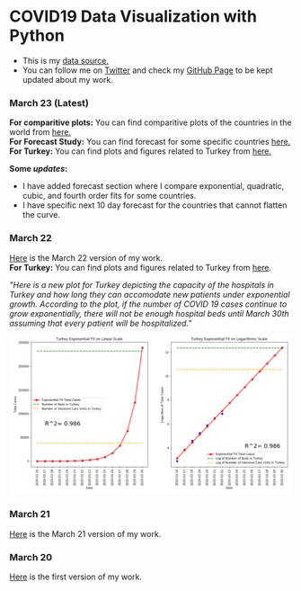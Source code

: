 # COVID19 Data Visualization with Python

- This is my [data source.](https://ourworldindata.org/coronavirus-source-data)  
- You can follow me on [Twitter](https://twitter.com/BaturalpYalcin) and check my [GitHub Page](https://github.com/baturalpyalcinn) to be kept updated about my work.

### March 23 (Latest)
**For comparitive plots:** You can find comparitive plots of the countries in the world from [here.](March_23/Covid19_March_23_Plots.html)  
**For Forecast Study:** You can find forecast for some specific countries [here.](March_23/Covid19_March_23_Forecast.html)  
**For Turkey:** You can find plots and figures related to Turkey from [here.](March_23/Covid19_March_23_Turkey.html)    

**Some *updates*:**  
- I have added forecast section where I compare exponential, quadratic, cubic, and fourth order fits for some countries.
- I have specific next 10 day forecast for the countries that cannot flatten the curve.

### March 22
[Here](Covid19_March_22.html) is the March 22 version of my work.  
**For Turkey:** You can find plots and figures related to Turkey from [here](Covid19_March_22_Turkey.html).  

*"Here is a new plot for Turkey depicting the capacity of the hospitals in Turkey and how long they can accomodate new patients under exponential growth. According to the plot, if the number of COVID 19 cases continue to grow exponentially, there will not be enough hospital beds until March 30th assuming that every patient will be hospitalized."*  

![New Plot](new_plot.PNG)

### March 21
[Here](Covid19_March_21.html) is the March 21 version of my work.


### March 20
[Here](Covid19_March_20.html) is the first version of my work.


